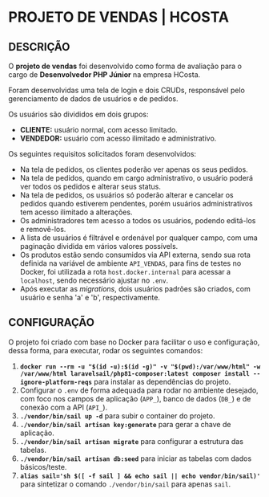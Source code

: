 # PROJETO DE VENDAS | HCOSTA

## DESCRIÇÃO

O **projeto de vendas** foi desenvolvido como forma de avaliação para o cargo de **Desenvolvedor PHP Júnior** na empresa HCosta.

Foram desenvolvidas uma tela de login e dois CRUDs, responsável pelo gerenciamento de dados de usuários e de pedidos.

Os usuários são divididos em dois grupos:
- **CLIENTE:** usuário normal, com acesso limitado.
- **VENDEDOR:** usuário com acesso ilimitado e administrativo.

Os seguintes requisitos solicitados foram desenvolvidos:
- Na tela de pedidos, os clientes poderão ver apenas os seus pedidos.
- Na tela de pedidos, quando em cargo administrativo, o usuário poderá ver todos os pedidos e alterar seus status.
- Na tela de pedidos, os usuários só poderão alterar e cancelar os pedidos quando estiverem pendentes, porém usuários administrativos tem acesso ilimitado a alterações.
- Os administradores tem acesso a todos os usuários, podendo editá-los e removê-los.
- A lista de usuários é filtrável e ordenável por qualquer campo, com uma paginação dividida em vários valores possívels.
- Os produtos estão sendo consumidos via API externa, sendo sua rota definida na variável de ambiente ```API_VENDAS```, para fins de testes no Docker, foi utilizada a rota ```host.docker.internal``` para acessar a ```localhost```, sendo necessário ajustar no ```.env```.
- Após executar as _migrations_, dois usuários padrões são criados, com usuário e senha 'a' e 'b', respectivamente.
  
## CONFIGURAÇÃO

O projeto foi criado com base no Docker para facilitar o uso e configuração, dessa forma, para executar, rodar os seguintes comandos:

1) **```docker run --rm -u "$(id -u):$(id -g)" -v "$(pwd):/var/www/html" -w /var/www/html laravelsail/php81-composer:latest composer install --ignore-platform-reqs```** para instalar as dependências do projeto.
2) Configurar o ```.env``` de forma adequada para rodar no ambiente desejado, com foco nos campos de aplicação (```APP_```), banco de dados (```DB_```) e de conexão com a API (```API_```).
3) **```./vendor/bin/sail up -d```** para subir o container do projeto.
4) **```./vendor/bin/sail artisan key:generate```** para gerar a chave de aplicação.
5) **```./vendor/bin/sail artisan migrate```** para configurar a estrutura das tabelas.
6) **```./vendor/bin/sail artisan db:seed```** para iniciar as tabelas com dados básicos/teste.
7) **```alias sail='sh $([ -f sail ] && echo sail || echo vendor/bin/sail)'```** para sintetizar o comando ```./vendor/bin/sail``` para apenas ```sail```.
